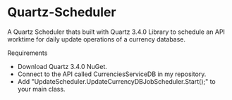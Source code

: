 # Quartz-Scheduler
A Quartz Scheduler thats built with Quartz 3.4.0 Library to schedule an API worktime for daily update operations of a currency database.

Requirements
- Download Quartz 3.4.0 NuGet.
- Connect to the API called CurrenciesServiceDB in my repository.
- Add "UpdateScheduler.UpdateCurrencyDBJobScheduler.Start();" to your main class.

